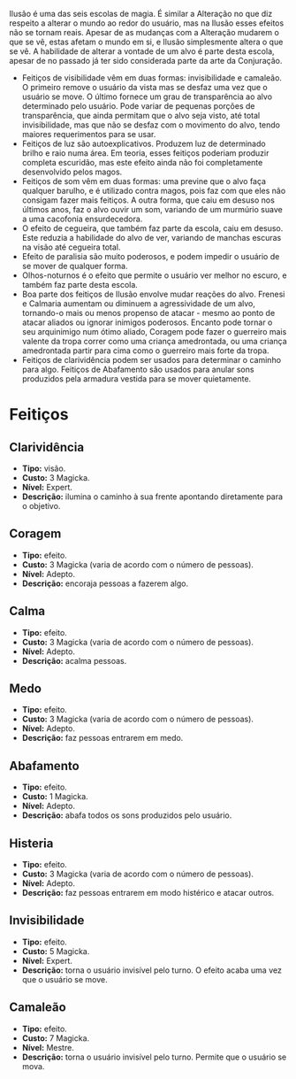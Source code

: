 <!-- TITLE: Ilusão -->
<!-- SUBTITLE: A arte de modificar o que as pessoas veem -->

Ilusão é uma das seis escolas de magia. É similar a Alteração no que diz respeito a alterar o mundo ao redor do usuário, mas na Ilusão esses efeitos não se tornam reais. Apesar de as mudanças com a Alteração mudarem o que se vê, estas afetam o mundo em si, e Ilusão simplesmente altera o que se vê. A habilidade de alterar a vontade de um alvo é parte desta escola, apesar de no passado já ter sido considerada parte da arte da Conjuração.
* Feitiços de visibilidade vêm em duas formas: invisibilidade e camaleão. O primeiro remove o usuário da vista mas se desfaz uma vez que o usuário se move. O último fornece um grau de transparência ao alvo determinado pelo usuário. Pode variar de pequenas porções de transparência, que ainda permitam que o alvo seja visto, até total invisibilidade, mas que não se desfaz com o movimento do alvo, tendo maiores requerimentos para se usar.
* Feitiços de luz são autoexplicativos. Produzem luz de determinado brilho e raio numa área. Em teoria, esses feitiços poderiam produzir completa escuridão, mas este efeito ainda não foi completamente desenvolvido pelos magos.
* Feitiços de som vêm em duas formas: uma previne que o alvo faça qualquer barulho, e é utilizado contra magos, pois faz com que eles não consigam fazer mais feitiços. A outra forma, que caiu em desuso nos últimos anos, faz o alvo ouvir um som, variando de um murmúrio suave a uma cacofonia ensurdecedora.
* O efeito de cegueira, que também faz parte da escola, caiu em desuso. Este reduzia a habilidade do alvo de ver, variando de manchas escuras na visão até cegueira total.
* Efeito de paralisia são muito poderosos, e podem impedir o usuário de se mover de qualquer forma.
* Olhos-noturnos é o efeito que permite o usuário ver melhor no escuro, e também faz parte desta escola.
* Boa parte dos feitiços de Ilusão envolve mudar reações do alvo. Frenesi e Calmaria aumentam ou diminuem a agressividade de um alvo, tornando-o mais ou menos propenso de atacar - mesmo ao ponto de atacar aliados ou ignorar inimigos poderosos. Encanto pode tornar o seu arquinimigo num ótimo aliado, Coragem pode fazer o guerreiro mais valente da tropa correr como uma criança amedrontada, ou uma criança amedrontada partir para cima como o guerreiro mais forte da tropa.
* Feitiços de clarividência podem ser usados para determinar o caminho para algo. Feitiços de Abafamento são usados para anular sons produzidos pela armadura vestida para se mover quietamente.

# Feitiços
## Clarividência
* **Tipo:** visão.
* **Custo:** 3 Magicka.
* **Nível:** Expert.
* **Descrição:** ilumina o caminho à sua frente apontando diretamente para o objetivo.

## Coragem
* **Tipo:** efeito.
* **Custo:** 3 Magicka (varia de acordo com o número de pessoas).
* **Nível:** Adepto.
* **Descrição:** encoraja pessoas a fazerem algo.

## Calma
* **Tipo:** efeito.
* **Custo:** 3 Magicka (varia de acordo com o número de pessoas).
* **Nível:** Adepto.
* **Descrição:** acalma pessoas.

## Medo
* **Tipo:** efeito.
* **Custo:** 3 Magicka (varia de acordo com o número de pessoas).
* **Nível:** Adepto.
* **Descrição:** faz pessoas entrarem em medo.

## Abafamento
* **Tipo:** efeito.
* **Custo:** 1 Magicka.
* **Nível:** Adepto.
* **Descrição:** abafa todos os sons produzidos pelo usuário.

## Histeria
* **Tipo:** efeito.
* **Custo:** 3 Magicka (varia de acordo com o número de pessoas).
* **Nível:** Adepto.
* **Descrição:** faz pessoas entrarem em modo histérico e atacar outros.

## Invisibilidade
* **Tipo:** efeito.
* **Custo:** 5 Magicka.
* **Nível:** Expert.
* **Descrição:** torna o usuário invisível pelo turno. O efeito acaba uma vez que o usuário se move.

## Camaleão
* **Tipo:** efeito.
* **Custo:** 7 Magicka.
* **Nível:** Mestre.
* **Descrição:** torna o usuário invisível pelo turno. Permite que o usuário se mova.
